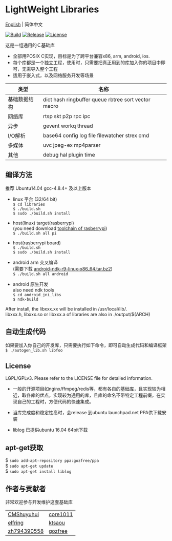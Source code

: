 # LightWeight Libraries

[English](README.md) | 简体中文

[![Build](https://travis-ci.org/gozfree/libraries.svg?branch=master)](https://travis-ci.org/gozfree/libraries)
[![Release](https://img.shields.io/github/release/gozfree/libraries.svg)](https://github.com/gozfree/libraries/releases)
[![License](https://img.shields.io/github/license/gozfree/libraries.svg)](https://github.com/gozfree/libraries/blob/master/LICENSE.LGPL)

这是一组通用的Ｃ基础库
* 全部用POSIX C实现，目标是为了跨平台兼容x86, arm, android, ios.
* 每个库都是一个独立工程，使用时，只需要把真正用到的库加入你的项目中即可，无需导入整个工程
* 适用于嵌入式，以及网络服务开发等场景

|类型|名称|
|----|----|
|基础数据结构|dict hash ringbuffer queue rbtree sort vector macro
|网络库|rtsp skt p2p rpc ipc
|异步|gevent workq thread
|I/O解析|base64 config log file filewatcher strex cmd
|多媒体|uvc jpeg-ex mp4parser
|其他|debug hal plugin time

## 编译方法
推荐 Ubuntu14.04 gcc-4.8.4+ 及以上版本

  * linux 平台 (32/64 bit)  
   `$ cd libraries`  
   `$ ./build.sh`  
   `$ sudo ./build.sh install`

  * host(linux) target(rasberrypi)  
    (you need download [toolchain of rasberrypi](https://github.com/raspberrypi/tools.git))  
   `$ ./build.sh all pi`

  * host(rasberrypi board)  
   `$ ./build.sh`  
   `$ sudo ./build.sh install`  

  * android arm 交叉编译  
   (需要下载 [android-ndk-r9-linux-x86_64.tar.bz2](http://dl.google.com/android/ndk/android-ndk-r9-linux-x86_64.tar.bz2))  
   `$ ./build.sh all android`  

  * android 原生开发  
    also need ndk tools  
   `$ cd android_jni_libs`  
   `$ ndk-build`  

   After install, the libxxx.xx will be installed in /usr/local/lib/.  
   libxxx.h, libxxx.so or libxxx.a of libraries are also in ./output/$(ARCH)  

## 自动生成代码
   如果要加入你自己的开发库，只需要执行如下命令，即可自动生成代码和编译框架  
  `$ ./autogen_lib.sh libfoo`

## License
LGPL/GPLv3. Please refer to the LICENSE file for detailed information.

* 一般的开源项目如nginx/ffmpeg/redis等，都有各自的基础库，且实现较为相近，取各库的优点，实现较为通用的库，且库的命名不带特定工程前缀，在实现自己的工程时，方便代码的快速集成。
* 当库完成度和稳定性高时，会release 到ubuntu launchpad.net PPA供下载安装

* liblog 已提供ubuntu 16.04 64bit下载

## apt-get获取

  $ `sudo add-apt-repository ppa:gozfree/ppa`  
  $ `sudo apt-get update`  
  $ `sudo apt-get install liblog`


## 作者与贡献者
非常欢迎参与开发维护这套基础库

|                                               |                                               |
|-----------------------------------------------|-----------------------------------------------|
| [CMShuyuhui](https://github.com/CMShuyuhui)   | [core1011](https://github.com/core1011)       |
| [elfring](https://github.com/elfring)         | [ktsaou](https://github.com/ktsaou)           |
| [zh794390558](https://github.com/zh794390558) | [gozfree](https://github.com/gozfree)         |
